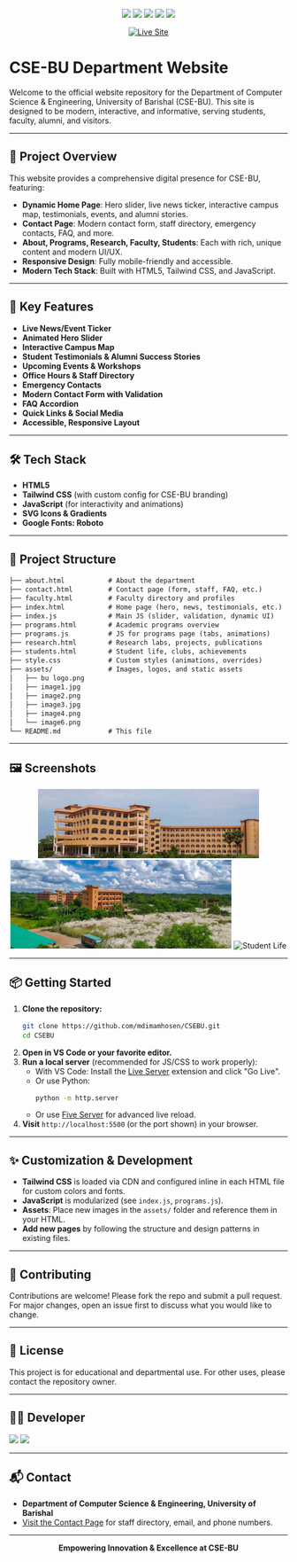 <p align="center">
	<img src="https://img.shields.io/badge/HTML5-E34F26?style=for-the-badge&logo=html5&logoColor=white"/>
	<img src="https://img.shields.io/badge/Tailwind_CSS-38B2AC?style=for-the-badge&logo=tailwind-css&logoColor=white"/>
	<img src="https://img.shields.io/badge/JavaScript-F7DF1E?style=for-the-badge&logo=javascript&logoColor=black"/>
	<img src="https://img.shields.io/badge/Responsive-Yes-44cc11?style=for-the-badge&logo=resize&logoColor=white"/>
	<img src="https://img.shields.io/badge/License-Educational-blue?style=for-the-badge"/>
</p>

<p align="center">
	<a href="https://mdimamhosen.github.io/CSEBU/" target="_blank">
		<img src="https://img.shields.io/badge/Live%20Site-Visit%20Now-brightgreen?style=for-the-badge&logo=google-chrome&logoColor=white" alt="Live Site"/>
	</a>
</p>

# CSE-BU Department Website

Welcome to the official website repository for the Department of Computer Science & Engineering, University of Barishal (CSE-BU). This site is designed to be modern, interactive, and informative, serving students, faculty, alumni, and visitors.

---

## 🚀 Project Overview

This website provides a comprehensive digital presence for CSE-BU, featuring:

- **Dynamic Home Page**: Hero slider, live news ticker, interactive campus map, testimonials, events, and alumni stories.
- **Contact Page**: Modern contact form, staff directory, emergency contacts, FAQ, and more.
- **About, Programs, Research, Faculty, Students**: Each with rich, unique content and modern UI/UX.
- **Responsive Design**: Fully mobile-friendly and accessible.
- **Modern Tech Stack**: Built with HTML5, Tailwind CSS, and JavaScript.

---

## 🌟 Key Features

- **Live News/Event Ticker**
- **Animated Hero Slider**
- **Interactive Campus Map**
- **Student Testimonials & Alumni Success Stories**
- **Upcoming Events & Workshops**
- **Office Hours & Staff Directory**
- **Emergency Contacts**
- **Modern Contact Form with Validation**
- **FAQ Accordion**
- **Quick Links & Social Media**
- **Accessible, Responsive Layout**

---

## 🛠️ Tech Stack

- **HTML5**
- **Tailwind CSS** (with custom config for CSE-BU branding)
- **JavaScript** (for interactivity and animations)
- **SVG Icons & Gradients**
- **Google Fonts: Roboto**

---

## 📁 Project Structure

```
├── about.html           # About the department
├── contact.html         # Contact page (form, staff, FAQ, etc.)
├── faculty.html         # Faculty directory and profiles
├── index.html           # Home page (hero, news, testimonials, etc.)
├── index.js             # Main JS (slider, validation, dynamic UI)
├── programs.html        # Academic programs overview
├── programs.js          # JS for programs page (tabs, animations)
├── research.html        # Research labs, projects, publications
├── students.html        # Student life, clubs, achievements
├── style.css            # Custom styles (animations, overrides)
├── assets/              # Images, logos, and static assets
│   ├── bu logo.png
│   ├── image1.jpg
│   ├── image2.png
│   ├── image3.jpg
│   ├── image4.png
│   └── image6.png
└── README.md            # This file
```

---

## 🖼️ Screenshots

<p align="center">
	<img src="./assets/image1.jpg" alt="CSE-BU Hero" width="400"/>
	<img src="./assets/image2.png" alt="Research Section" width="400"/>
	<img src="./assets/image3.jpg" alt="Student Life" width="400"/>
</p>

---

## 📦 Getting Started

1. **Clone the repository:**
   ```bash
   git clone https://github.com/mdimamhosen/CSEBU.git
   cd CSEBU
   ```
2. **Open in VS Code or your favorite editor.**
3. **Run a local server** (recommended for JS/CSS to work properly):
   - With VS Code: Install the [Live Server](https://marketplace.visualstudio.com/items?itemName=ritwickdey.LiveServer) extension and click "Go Live".
   - Or use Python:
     ```bash
     python -m http.server
     ```
   - Or use [Five Server](https://marketplace.visualstudio.com/items?itemName=yandeu.five-server) for advanced live reload.
4. **Visit** `http://localhost:5500` (or the port shown) in your browser.

---

## ✨ Customization & Development

- **Tailwind CSS** is loaded via CDN and configured inline in each HTML file for custom colors and fonts.
- **JavaScript** is modularized (see `index.js`, `programs.js`).
- **Assets**: Place new images in the `assets/` folder and reference them in your HTML.
- **Add new pages** by following the structure and design patterns in existing files.

---

## 🤝 Contributing

Contributions are welcome! Please fork the repo and submit a pull request. For major changes, open an issue first to discuss what you would like to change.

---

## 📄 License

This project is for educational and departmental use. For other uses, please contact the repository owner.

---

## 👨‍💻 Developer

<p align="left">
	<img src="https://img.shields.io/badge/Developer-Md.%20Imam%20Hosen-blueviolet?style=for-the-badge&logo=github"/>
	<a href="mailto:mimam.cse22@bu.ac.bd">
		<img src="https://img.shields.io/badge/Email-mimam.cse22@bu.ac.bd-red?style=for-the-badge&logo=gmail&logoColor=white"/>
	</a>
</p>

---

## 📬 Contact

- **Department of Computer Science & Engineering, University of Barishal**
- [Visit the Contact Page](./contact.html) for staff directory, email, and phone numbers.

---

<p align="center">
	<b>Empowering Innovation & Excellence at CSE-BU</b>
</p>
